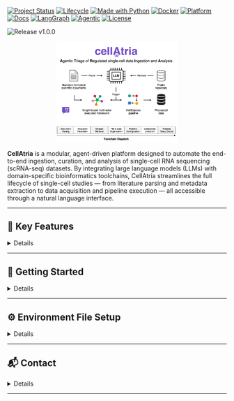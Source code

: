 [![Project Status](http://www.repostatus.org/badges/latest/active.svg)]()
[![Lifecycle](https://img.shields.io/badge/lifecycle-Stable-brightgreen.svg)]()
[![Made with Python](https://img.shields.io/badge/made%20with-Python-830051?style=flat&logo=python&logoColor=white)]()
[![Docker](https://img.shields.io/badge/container-Docker-830051?style=flat&logo=docker&logoColor=white)]()
[![Platform](https://img.shields.io/badge/platform-GitHub-830051?style=flat&logo=github&logoColor=white)]()
[![Docs](https://img.shields.io/badge/docs-latest-830051)](https://langchain-ai.github.io/langgraph/)
[![LangGraph](https://img.shields.io/badge/built%20with-LangGraph-830051?style=flat&logo=python&logoColor=white)](https://github.com/langchain-ai/langgraph)
[![Agentic](https://img.shields.io/badge/agentic-AI%20Agent-830051?style=flat&logo=robotframework&logoColor=white)]()
[![License](https://img.shields.io/badge/license-MIT-830051.svg)](LICENSE)

<!-- Version Banner -->
<img src="https://img.shields.io/badge/release-v1.0.1-brightgreen.svg?style=for-the-badge" alt="Release v1.0.0"/>

<p align="center" width="100%">
  <img width="55%" src="cellatria_git_logo.png"> 
</p>

**CellAtria** is a modular, agent-driven platform designed to automate the end-to-end ingestion, curation, and analysis of single-cell RNA sequencing (scRNA-seq) datasets. By integrating large language models (LLMs) with domain-specific bioinformatics toolchains, CellAtria streamlines the full lifecycle of single-cell studies — from literature parsing and metadata extraction to data acquisition and pipeline execution — all accessible through a natural language interface.


---

## 📘 Key Features
<details>
<br>

- Accepts primary research articles as **PDFs** or **URLs**.
- Extracts structured metadata such as sample annotations, organism, tissue type, and GEO accession identifiers.
- Resolves **GSE (study-level)** and **GSM (sample-level)** dependencies across GEO and organizes raw data accordingly.
- Orchestrates full ingestion pipelines and triggers **CellExpress** — an integrated, containerized scRNA-seq analysis framework.
- Empowers users to interact with data and tools via natural language, abstracting away scripting complexity.
- Supports metadata introspection, file transfers, directory traversal, and summarization tools.
- All actions are composed into reusable graph-based tools that operate as callable agent nodes.

> 📍 Additional details on the underlying toolkits and LLM initialization logic can be found in the [system prompts reference](https://github.com/nourin-nn/cellatria/blob/main/agent/system_prompts.md)

</details>

---

## 🚀 Getting Started
<details>

### 1️⃣ Prerequisites

- **Docker**: Install [Docker](https://docs.docker.com/get-docker/) and ensure the Docker daemon is running.
- **Data Directory**: Prepare a working directory to store your datasets and outputs.
- **Environment Configuration**: Provide a `.env` file with credentials and runtime configuration (see [Environment File Setup](#env_setup)).

---

### 2️⃣ Docker Images

Pull the latest CellAtria Docker image from Docker Hub:

```bash
docker pull nimanouri/cellatria
```

---

### 3️⃣  Launching CellAtria
Start the agent with the following command (replace paths with your actual directories)::

```bash
docker run --platform=linux/amd64 -it --rm \
  -p 7860:7860 \
  -v /path/to/your/project/directory:/data \
  -v /path/to/your/env/directory:/envdir \
  cellatria:v1.0.0 cellatria \
  --env_path /envdir
```

Command Breakdown:

- `-p 7860:7860`: Exposes the Gradio UI on port 7860.
- `-v /path/to/your/project/directory:/data`: Mounts your project directory into the container.
- `-v /path/to/your/env/directory:/envdir`: Mounts your `.env` directory for configuration.
- `cellatria:v1.0.0 cellatria`: Specifies the Docker image and the entrypoint command to launch the app inside the container.
- `--env_path /envdir`: Tells cellAtria where to find the `.env` file for provider setup.

> 📍 Once launched, the agent will initialize and provide a local or proxied URL for interaction.  Simply open the link printed in your terminal to begin using cellAtria through your browser.

</details>

---

<a name="env_setup"></a>
## ⚙️ Environment File Setup

<details>

### Quick Start

CellAtria requires a `.env` file to configure access to your chosen LLM provider and local runtime paths.

> 📍 Download the template [`.env`](./path/to/env_template.env) and replace it with the actual path to your `.env` in the repository.

### Supported LLM Backends

- `azure`: Azure OpenAI (enterprise-grade access to GPT models)
- `openai`: Standard OpenAI API (e.g., GPT-4, GPT-3.5)
- `anthropic`: Claude models via the Anthropic API
- `google`: Gemini models via Google Cloud / Vertex AI
- `local`: Offline models (e.g., Llama.cpp, Ollama, Hugging Face)

> 📍 Set the `PROVIDER` variable in your `.env` file to one of the supported values above. Only one provider can be active at a time.

### Instructions

1. Copy the `.env` template into your environment directory (e.g., `/envdir/.env`).
2. Set `PROVIDER=your_choice` in the file.
3. Fill in the required fields for your selected provider.

> 📍 You only need to configure the block for the provider you're using. The rest can remain commented.

</details>

---

## 📬 Contact

<details>
<br>

For help and questions please contact the [cellatria's maintenance team](mailto:ni.nouri@gmail.com).

</details>

---
